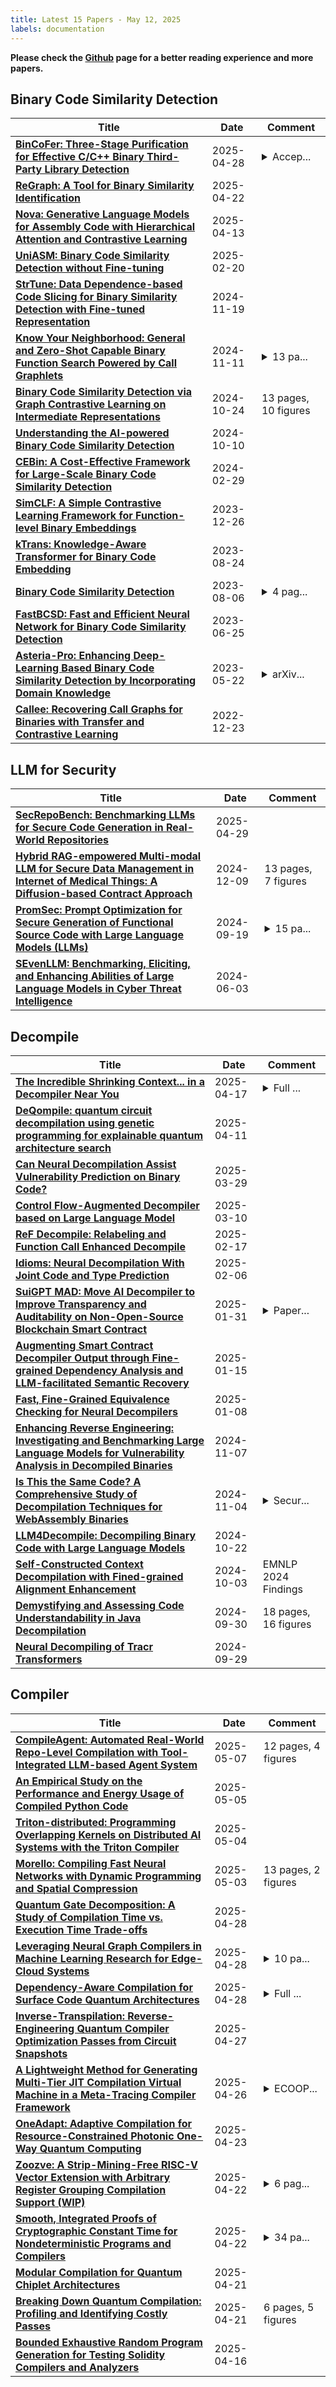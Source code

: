 ```yaml
---
title: Latest 15 Papers - May 12, 2025
labels: documentation
---
```

**Please check the [Github](https://github.com/zezhishao/MTS_Daily_ArXiv) page for a better reading experience and more papers.**

## Binary Code Similarity Detection
| **Title** | **Date** | **Comment** |
| --- | --- | --- |
| **[BinCoFer: Three-Stage Purification for Effective C/C++ Binary Third-Party Library Detection](http://arxiv.org/abs/2504.19551v1)** | 2025-04-28 | <details><summary>Accep...</summary><p>Accept by Journel of Systems & Software</p></details> |
| **[ReGraph: A Tool for Binary Similarity Identification](http://arxiv.org/abs/2504.16219v1)** | 2025-04-22 |  |
| **[Nova: Generative Language Models for Assembly Code with Hierarchical Attention and Contrastive Learning](http://arxiv.org/abs/2311.13721v6)** | 2025-04-13 |  |
| **[UniASM: Binary Code Similarity Detection without Fine-tuning](http://arxiv.org/abs/2211.01144v4)** | 2025-02-20 |  |
| **[StrTune: Data Dependence-based Code Slicing for Binary Similarity Detection with Fine-tuned Representation](http://arxiv.org/abs/2411.12454v1)** | 2024-11-19 |  |
| **[Know Your Neighborhood: General and Zero-Shot Capable Binary Function Search Powered by Call Graphlets](http://arxiv.org/abs/2406.02606v2)** | 2024-11-11 | <details><summary>13 pa...</summary><p>13 pages, Under-Review</p></details> |
| **[Binary Code Similarity Detection via Graph Contrastive Learning on Intermediate Representations](http://arxiv.org/abs/2410.18561v1)** | 2024-10-24 | 13 pages, 10 figures |
| **[Understanding the AI-powered Binary Code Similarity Detection](http://arxiv.org/abs/2410.07537v1)** | 2024-10-10 |  |
| **[CEBin: A Cost-Effective Framework for Large-Scale Binary Code Similarity Detection](http://arxiv.org/abs/2402.18818v1)** | 2024-02-29 |  |
| **[SimCLF: A Simple Contrastive Learning Framework for Function-level Binary Embeddings](http://arxiv.org/abs/2209.02442v2)** | 2023-12-26 |  |
| **[kTrans: Knowledge-Aware Transformer for Binary Code Embedding](http://arxiv.org/abs/2308.12659v1)** | 2023-08-24 |  |
| **[Binary Code Similarity Detection](http://arxiv.org/abs/2308.02992v1)** | 2023-08-06 | <details><summary>4 pag...</summary><p>4 pages, conference paper</p></details> |
| **[FastBCSD: Fast and Efficient Neural Network for Binary Code Similarity Detection](http://arxiv.org/abs/2306.14168v1)** | 2023-06-25 |  |
| **[Asteria-Pro: Enhancing Deep-Learning Based Binary Code Similarity Detection by Incorporating Domain Knowledge](http://arxiv.org/abs/2301.00511v2)** | 2023-05-22 | <details><summary>arXiv...</summary><p>arXiv admin note: text overlap with arXiv:2108.06082</p></details> |
| **[Callee: Recovering Call Graphs for Binaries with Transfer and Contrastive Learning](http://arxiv.org/abs/2111.01415v4)** | 2022-12-23 |  |

## LLM for Security
| **Title** | **Date** | **Comment** |
| --- | --- | --- |
| **[SecRepoBench: Benchmarking LLMs for Secure Code Generation in Real-World Repositories](http://arxiv.org/abs/2504.21205v1)** | 2025-04-29 |  |
| **[Hybrid RAG-empowered Multi-modal LLM for Secure Data Management in Internet of Medical Things: A Diffusion-based Contract Approach](http://arxiv.org/abs/2407.00978v2)** | 2024-12-09 | 13 pages, 7 figures |
| **[PromSec: Prompt Optimization for Secure Generation of Functional Source Code with Large Language Models (LLMs)](http://arxiv.org/abs/2409.12699v1)** | 2024-09-19 | <details><summary>15 pa...</summary><p>15 pages, 19 figures, CCS 2024</p></details> |
| **[SEvenLLM: Benchmarking, Eliciting, and Enhancing Abilities of Large Language Models in Cyber Threat Intelligence](http://arxiv.org/abs/2405.03446v2)** | 2024-06-03 |  |

## Decompile
| **Title** | **Date** | **Comment** |
| --- | --- | --- |
| **[The Incredible Shrinking Context... in a Decompiler Near You](http://arxiv.org/abs/2409.11157v2)** | 2025-04-17 | <details><summary>Full ...</summary><p>Full version of ISSTA 2025 paper</p></details> |
| **[DeQompile: quantum circuit decompilation using genetic programming for explainable quantum architecture search](http://arxiv.org/abs/2504.08310v1)** | 2025-04-11 |  |
| **[Can Neural Decompilation Assist Vulnerability Prediction on Binary Code?](http://arxiv.org/abs/2412.07538v2)** | 2025-03-29 |  |
| **[Control Flow-Augmented Decompiler based on Large Language Model](http://arxiv.org/abs/2503.07215v1)** | 2025-03-10 |  |
| **[ReF Decompile: Relabeling and Function Call Enhanced Decompile](http://arxiv.org/abs/2502.12221v1)** | 2025-02-17 |  |
| **[Idioms: Neural Decompilation With Joint Code and Type Prediction](http://arxiv.org/abs/2502.04536v1)** | 2025-02-06 |  |
| **[SuiGPT MAD: Move AI Decompiler to Improve Transparency and Auditability on Non-Open-Source Blockchain Smart Contract](http://arxiv.org/abs/2410.15275v2)** | 2025-01-31 | <details><summary>Paper...</summary><p>Paper accepted at ACM The Web Conference 2025</p></details> |
| **[Augmenting Smart Contract Decompiler Output through Fine-grained Dependency Analysis and LLM-facilitated Semantic Recovery](http://arxiv.org/abs/2501.08670v1)** | 2025-01-15 |  |
| **[Fast, Fine-Grained Equivalence Checking for Neural Decompilers](http://arxiv.org/abs/2501.04811v1)** | 2025-01-08 |  |
| **[Enhancing Reverse Engineering: Investigating and Benchmarking Large Language Models for Vulnerability Analysis in Decompiled Binaries](http://arxiv.org/abs/2411.04981v1)** | 2024-11-07 |  |
| **[Is This the Same Code? A Comprehensive Study of Decompilation Techniques for WebAssembly Binaries](http://arxiv.org/abs/2411.02278v1)** | 2024-11-04 | <details><summary>Secur...</summary><p>SecureComm'24: Proceedings of the 20th EAI International Conference on Security and Privacy in Communication Networks</p></details> |
| **[LLM4Decompile: Decompiling Binary Code with Large Language Models](http://arxiv.org/abs/2403.05286v3)** | 2024-10-22 |  |
| **[Self-Constructed Context Decompilation with Fined-grained Alignment Enhancement](http://arxiv.org/abs/2406.17233v2)** | 2024-10-03 | EMNLP 2024 Findings |
| **[Demystifying and Assessing Code Understandability in Java Decompilation](http://arxiv.org/abs/2409.20343v1)** | 2024-09-30 | 18 pages, 16 figures |
| **[Neural Decompiling of Tracr Transformers](http://arxiv.org/abs/2410.00061v1)** | 2024-09-29 |  |

## Compiler
| **Title** | **Date** | **Comment** |
| --- | --- | --- |
| **[CompileAgent: Automated Real-World Repo-Level Compilation with Tool-Integrated LLM-based Agent System](http://arxiv.org/abs/2505.04254v1)** | 2025-05-07 | 12 pages, 4 figures |
| **[An Empirical Study on the Performance and Energy Usage of Compiled Python Code](http://arxiv.org/abs/2505.02346v1)** | 2025-05-05 |  |
| **[Triton-distributed: Programming Overlapping Kernels on Distributed AI Systems with the Triton Compiler](http://arxiv.org/abs/2504.19442v2)** | 2025-05-04 |  |
| **[Morello: Compiling Fast Neural Networks with Dynamic Programming and Spatial Compression](http://arxiv.org/abs/2505.01637v1)** | 2025-05-03 | 13 pages, 2 figures |
| **[Quantum Gate Decomposition: A Study of Compilation Time vs. Execution Time Trade-offs](http://arxiv.org/abs/2504.20291v1)** | 2025-04-28 |  |
| **[Leveraging Neural Graph Compilers in Machine Learning Research for Edge-Cloud Systems](http://arxiv.org/abs/2504.20198v1)** | 2025-04-28 | <details><summary>10 pa...</summary><p>10 pages, 12 figures, 8 tables</p></details> |
| **[Dependency-Aware Compilation for Surface Code Quantum Architectures](http://arxiv.org/abs/2311.18042v3)** | 2025-04-28 | <details><summary>Full ...</summary><p>Full version of OOPSLA 2025 paper</p></details> |
| **[Inverse-Transpilation: Reverse-Engineering Quantum Compiler Optimization Passes from Circuit Snapshots](http://arxiv.org/abs/2504.19113v1)** | 2025-04-27 |  |
| **[A Lightweight Method for Generating Multi-Tier JIT Compilation Virtual Machine in a Meta-Tracing Compiler Framework](http://arxiv.org/abs/2504.17460v2)** | 2025-04-26 | <details><summary>ECOOP...</summary><p>ECOOP 2025. Updated metadata and fixed the layout of figures and listings</p></details> |
| **[OneAdapt: Adaptive Compilation for Resource-Constrained Photonic One-Way Quantum Computing](http://arxiv.org/abs/2504.17116v1)** | 2025-04-23 |  |
| **[Zoozve: A Strip-Mining-Free RISC-V Vector Extension with Arbitrary Register Grouping Compilation Support (WIP)](http://arxiv.org/abs/2504.15678v1)** | 2025-04-22 | <details><summary>6 pag...</summary><p>6 pages, 4 figures, LCTES'25</p></details> |
| **[Smooth, Integrated Proofs of Cryptographic Constant Time for Nondeterministic Programs and Compilers](http://arxiv.org/abs/2504.15550v1)** | 2025-04-22 | <details><summary>34 pa...</summary><p>34 pages, 1 table, 0 figures. to be published in PLDI 2025 proceedings</p></details> |
| **[Modular Compilation for Quantum Chiplet Architectures](http://arxiv.org/abs/2501.08478v3)** | 2025-04-21 |  |
| **[Breaking Down Quantum Compilation: Profiling and Identifying Costly Passes](http://arxiv.org/abs/2504.15141v1)** | 2025-04-21 | 6 pages, 5 figures |
| **[Bounded Exhaustive Random Program Generation for Testing Solidity Compilers and Analyzers](http://arxiv.org/abs/2503.20332v5)** | 2025-04-16 |  |


